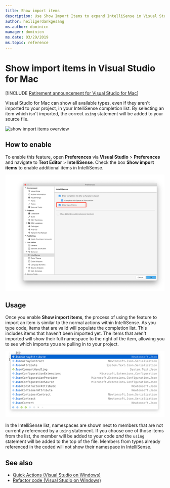 ```yaml
---
title: Show import items
description: Use Show Import Items to expand IntelliSense in Visual Studio for Mac.
author: heiligerdankgesang 
ms.author: dominicn
manager: dominicn
ms.date: 03/29/2019
ms.topic: reference
---
```

# Show import items in Visual Studio for Mac

 [!INCLUDE [Retirement announcement for Visual Studio for Mac](includes/vsmac-retirement.md)]

Visual Studio for Mac can show all available types, even if they aren't imported to your project, in your IntelliSense completion list. By selecting an item which isn't imported, the correct `using` statement will be added to your source file.

![show import items overview](media/importitems-overview.gif)

## How to enable

To enable this feature, open **Preferences** via **Visual Studio** > **Preferences** and navigate to **Text Editor** > **IntelliSense**. Check the box **Show import items** to enable additional items in IntelliSense.

![show import items option](media/show-import-items.png)

## Usage

Once you enable **Show import items**, the process of using the feature to import an item is similar to the normal actions within IntelliSense. As you type code, items that are valid will populate the completion list. This includes items that haven't been imported yet. The items that aren't imported will show their full namespace to the right of the item, allowing you to see which imports you are pulling in to your project.

![show import items list](media/show-import-items-list.png)

In the IntelliSense list, namespaces are shown next to members that are not currently referenced by a `using` statement. If you choose one of those items from the list, the member will be added to your code _and_ the `using` statement will be added to the top of the file. Members from types already referenced in the coded will not show their namespace in IntelliSense.

## See also

- [Quick Actions (Visual Studio on Windows)](/visualstudio/ide/quick-actions)
- [Refactor code (Visual Studio on Windows)](/visualstudio/ide/refactoring-in-visual-studio)
